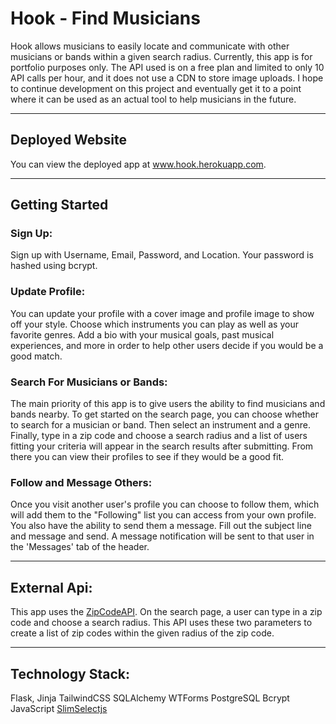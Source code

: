 # Hook - Find Musicians

Hook allows musicians to easily locate and communicate with other musicians or bands within a given search radius. Currently, this app is for portfolio purposes only. The API used is on a free plan and limited to only 10 API calls per hour, and it does not use a CDN to store image uploads. I hope to continue development on this project and eventually get it to a point where it can be used as an actual tool to help musicians in the future.

---

## Deployed Website
You can view the deployed app at www.hook.herokuapp.com. 

---

## Getting Started

### Sign Up:
Sign up with Username, Email, Password, and Location. Your password is hashed using bcrypt.

### Update Profile:
You can update your profile with a cover image and profile image to show off your style. Choose which instruments you can play as well as your favorite genres. Add a bio with your musical goals, past musical experiences, and more in order to help other users decide if you would be a good match.

### Search For Musicians or Bands:
The main priority of this app is to give users the ability to find musicians and bands nearby. To get started on the search page, you can choose whether to search for a musician or band. Then select an instrument and a genre. Finally, type in a zip code and choose a search radius and a list of users fitting your criteria will appear in the search results after submitting. From there you can view their profiles to see if they would be a good fit.

### Follow and Message Others:
Once you visit another user's profile you can choose to follow them, which will add them to the "Following" list you can access from your own profile. You also have the ability to send them a message. Fill out the subject line and message and send. A message notification will be sent to that user in the 'Messages' tab of the header.

---

## External Api:
This app uses the [ZipCodeAPI](https://www.zipcodeapi.com/API#radius). On the search page, a user can type in a zip code and choose a search radius. This API uses these two parameters to create a list of zip codes within the given radius of the zip code.

---

## Technology Stack:
Flask, Jinja
TailwindCSS
SQLAlchemy
WTForms
PostgreSQL
Bcrypt
JavaScript
[SlimSelectjs](https://slimselectjs.com/)